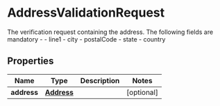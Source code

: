 

# AddressValidationRequest

The verification request containing the address. The following fields are mandatory -   - line1   - city   - postalCode   - state   - country

## Properties

| Name | Type | Description | Notes |
|------------ | ------------- | ------------- | -------------|
|**address** | [**Address**](Address.md) |  |  [optional] |



